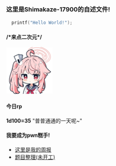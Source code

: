 ### 这里是Shimakaze-17900的自述文件!
```c++
  printf("Hello World!");
```
#### /\*来点二次元\*/
<img src="https://github.com/Shimakaze-17900/Shimakaze-17900/blob/main/picture/xia.jpg" width="25%" height="auto" />

#### 今日rp
**1d100=35**
"普普通通的一天呢~"

#### 我要成为pwn糕手!
- [这里是我的周报](https://github.com/Shimakaze-17900/weekly)
- [题目整理(未开工)]()
  

